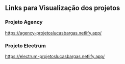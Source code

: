 ## Links para Visualização dos projetos

### Projeto Agency
<https://agency-projetoslucasbargas.netlify.app/>

### Projeto Electrum
<https://electrum-projetoslucasbargas.netlify.app/>